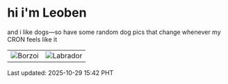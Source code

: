 # hi i'm Leoben

and i like dogs—so have some random dog pics that change whenever my CRON feels like it

|  |  |
|--------|----------|
| ![Borzoi](https://random-dog-vercel.vercel.app/api/random-borzoi?v=1761723743) | ![Labrador](https://random-dog-vercel.vercel.app/api/random-labrador?v=1761723743) |

Last updated: 2025-10-29 15:42 PHT
